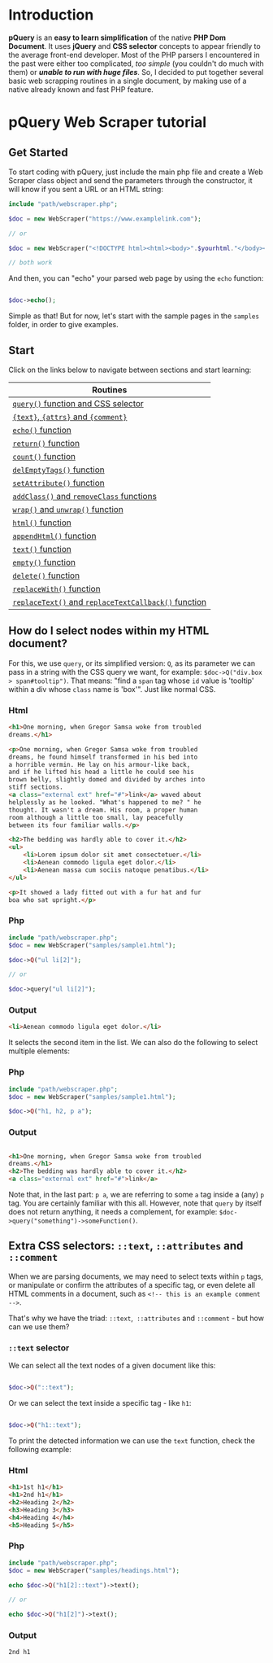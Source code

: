# Introduction
**pQuery** is an **easy to learn simplification** of the native **PHP Dom Document**. It uses **jQuery** and **CSS selector** concepts to appear friendly to the average front-end developer.
Most of the PHP parsers I encountered in the past were either too complicated, *too simple* (you couldn't do much with them) or ***unable to run with huge files***. So, I decided to put together several basic web scrapping routines in a single document, by making use of a native already known and fast PHP feature.

# pQuery Web Scraper tutorial
## Get Started
To start coding with pQuery, just include the main php file and create a Web Scraper class object and send the parameters through the constructor, it will know if you sent a URL or an HTML string:

```php
include "path/webscraper.php";

$doc = new WebScraper("https://www.examplelink.com");

// or 

$doc = new WebScraper("<!DOCTYPE html><html><body>".$yourhtml."</body></html>");

// both work
```
And then, you can "echo" your parsed web page by using the `echo` function:

```php

$doc->echo();

```

Simple as that! But for now, let's start with the sample pages in the `samples` folder, in order to give examples.

## Start
Click on the links below to navigate between sections and start learning:

|Routines|
|------------|
| [`query()` function and CSS selector](#query-routine) |
| [`{text}`, `{attrs}` and `{comment}`](#other-css-selectors) |
| [`echo()` function](#echo-routine) |
| [`return()` function](#return-routine) |
| [`count()` function](#count-routine) |
| [`delEmptyTags()` function](#delEmptyTags-routine) |
| [`setAttribute()` function](#setAttribute-routine) |
| [`addClass()` and `removeClass` functions](#addClass-&-removeClass-routines) |
| [`wrap()` and `unwrap()` function](#wrap-&-unwrap-routines) |
| [`html()` function](#html-routine) |
| [`appendHtml()` function](#appendHtml-routine) |
| [`text()` function](#text-routine) |
| [`empty()` function](#empty-routine) |
| [`delete()` function](#delete-routine) |
| [`replaceWith()` function](#replaceWith-routine) |
| [`replaceText()` and `replaceTextCallback()` function](#replaceText-&-replaceTextCallback-routine) |


## How do I select nodes within my HTML document?
For this, we use `query`, or its simplified version: `Q`, as its parameter we can pass in a string with the CSS query we want, for example: `$doc->Q("div.box > span#tooltip")`. That means: "find a `span` tag whose `id` value is 'tooltip' within a div whose `class` name is 'box'". Just like normal CSS.

### Html

```html
<h1>One morning, when Gregor Samsa woke from troubled 
dreams.</h1>

<p>One morning, when Gregor Samsa woke from troubled 
dreams, he found himself transformed in his bed into 
a horrible vermin. He lay on his armour-like back, 
and if he lifted his head a little he could see his 
brown belly, slightly domed and divided by arches into 
stiff sections.
<a class="external ext" href="#">link</a> waved about 
helplessly as he looked. "What's happened to me? " he 
thought. It wasn't a dream. His room, a proper human 
room although a little too small, lay peacefully 
between its four familiar walls.</p>

<h2>The bedding was hardly able to cover it.</h2>
<ul>
    <li>Lorem ipsum dolor sit amet consectetuer.</li>
    <li>Aenean commodo ligula eget dolor.</li>
    <li>Aenean massa cum sociis natoque penatibus.</li>
</ul>

<p>It showed a lady fitted out with a fur hat and fur 
boa who sat upright.</p>
```

### Php

```php
include "path/webscraper.php";
$doc = new WebScraper("samples/sample1.html");

$doc->Q("ul li[2]");

// or

$doc->query("ul li[2]");

```

### Output

```html 
<li>Aenean commodo ligula eget dolor.</li>
```

It selects the second item in the list. We can also do the following to select multiple elements:

### Php

```php
include "path/webscraper.php";
$doc = new WebScraper("samples/sample1.html");

$doc->Q("h1, h2, p a");

```

### Output

```html 

<h1>One morning, when Gregor Samsa woke from troubled 
dreams.</h1>
<h2>The bedding was hardly able to cover it.</h2>
<a class="external ext" href="#">link</a>

```

Note that, in the last part: `p a`, we are referring to some `a` tag inside a (any) `p` tag. You are certainly familiar with this all.
However, note that `query` by itself does not return anything, it needs a complement, for example: `$doc->query("something")->someFunction()`.

## Extra CSS selectors: `::text`, `::attributes` and `::comment`

When we are parsing documents, we may need to select texts within `p` tags, or manipulate or confirm the attributes of a specific tag, or even delete all HTML comments in a document, such as `<!-- this is an example comment -->`.

That's why we have the triad: `::text`,` ::attributes` and `::comment` - but how can we use them?

### `::text` selector

We can select all the text nodes of a given document like this:

```php

$doc->Q("::text");

```

Or we can select the text inside a specific tag - like `h1`:

```php

$doc->Q("h1::text");

```

To print the detected information we can use the `text` function, check the following example:

### Html

```html
<h1>1st h1</h1>
<h1>2nd h1</h1>
<h2>Heading 2</h2>
<h3>Heading 3</h3>
<h4>Heading 4</h4>
<h5>Heading 5</h5>

```

### Php

```php
include "path/webscraper.php";
$doc = new WebScraper("samples/headings.html");

echo $doc->Q("h1[2]::text")->text();

// or 

echo $doc->Q("h1[2]")->text();

```

### Output

```html 
2nd h1
```
